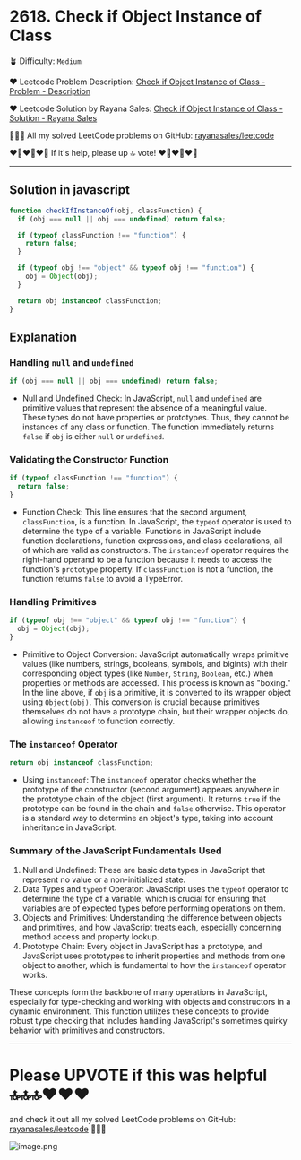 # 2618. Check if Object Instance of Class

🪴 Difficulty: `Medium`

❤️ Leetcode Problem Description: [Check if Object Instance of Class - Problem - Description](https://leetcode.com/problems/check-if-object-instance-of-class/description/)

❤️ Leetcode Solution by Rayana Sales: [Check if Object Instance of Class - Solution - Rayana Sales](https://leetcode.com/problems/check-if-object-instance-of-class/solutions/5695849/the-easiest-solution-simple-to-understand-javascript-solution/)

💁🏻‍♀️ All my solved LeetCode problems on GitHub: [rayanasales/leetcode](https://github.com/rayanasales/leetcode)

❤️‍🔥❤️‍🔥❤️‍🔥 If it's help, please up 🔝 vote! ❤️‍🔥❤️‍🔥❤️‍🔥

---

## Solution in javascript

```Javascript []
function checkIfInstanceOf(obj, classFunction) {
  if (obj === null || obj === undefined) return false;

  if (typeof classFunction !== "function") {
    return false;
  }

  if (typeof obj !== "object" && typeof obj !== "function") {
    obj = Object(obj);
  }

  return obj instanceof classFunction;
}
```

## Explanation

### Handling `null` and `undefined`

```Javascript []
if (obj === null || obj === undefined) return false;
```

- Null and Undefined Check: In JavaScript, `null` and `undefined` are primitive values that represent the absence of a meaningful value. These types do not have properties or prototypes. Thus, they cannot be instances of any class or function. The function immediately returns `false` if `obj` is either `null` or `undefined`.

### Validating the Constructor Function

```Javascript []
if (typeof classFunction !== "function") {
  return false;
}
```

- Function Check: This line ensures that the second argument, `classFunction`, is a function. In JavaScript, the `typeof` operator is used to determine the type of a variable. Functions in JavaScript include function declarations, function expressions, and class declarations, all of which are valid as constructors. The `instanceof` operator requires the right-hand operand to be a function because it needs to access the function's `prototype` property. If `classFunction` is not a function, the function returns `false` to avoid a TypeError.

### Handling Primitives

```Javascript []
if (typeof obj !== "object" && typeof obj !== "function") {
  obj = Object(obj);
}
```

- Primitive to Object Conversion: JavaScript automatically wraps primitive values (like numbers, strings, booleans, symbols, and bigints) with their corresponding object types (like `Number`, `String`, `Boolean`, etc.) when properties or methods are accessed. This process is known as "boxing." In the line above, if `obj` is a primitive, it is converted to its wrapper object using `Object(obj)`. This conversion is crucial because primitives themselves do not have a prototype chain, but their wrapper objects do, allowing `instanceof` to function correctly.

### The `instanceof` Operator

```Javascript []
return obj instanceof classFunction;
```

- Using `instanceof`: The `instanceof` operator checks whether the prototype of the constructor (second argument) appears anywhere in the prototype chain of the object (first argument). It returns `true` if the prototype can be found in the chain and `false` otherwise. This operator is a standard way to determine an object's type, taking into account inheritance in JavaScript.

### Summary of the JavaScript Fundamentals Used

1. Null and Undefined: These are basic data types in JavaScript that represent no value or a non-initialized state.
2. Data Types and `typeof` Operator: JavaScript uses the `typeof` operator to determine the type of a variable, which is crucial for ensuring that variables are of expected types before performing operations on them.
3. Objects and Primitives: Understanding the difference between objects and primitives, and how JavaScript treats each, especially concerning method access and property lookup.
4. Prototype Chain: Every object in JavaScript has a prototype, and JavaScript uses prototypes to inherit properties and methods from one object to another, which is fundamental to how the `instanceof` operator works.

These concepts form the backbone of many operations in JavaScript, especially for type-checking and working with objects and constructors in a dynamic environment. This function utilizes these concepts to provide robust type checking that includes handling JavaScript's sometimes quirky behavior with primitives and constructors.

---

# Please UPVOTE if this was helpful 🔝🔝🔝❤️❤️❤️

and check it out all my solved LeetCode problems on GitHub: [rayanasales/leetcode](https://github.com/rayanasales/leetcode) 🤙😚🤘

![image.png](https://assets.leetcode.com/users/images/57bce3b1-56e2-4c20-9cdf-b61fef26b93b_1725494158.6252415.png)
